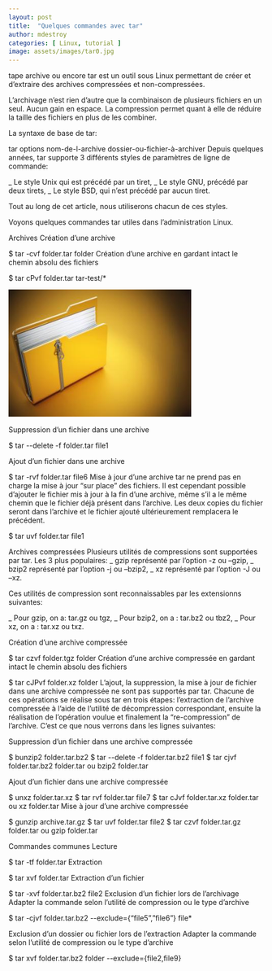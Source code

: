 ```yaml
---
layout: post
title:  "Quelques commandes avec tar"
author: mdestroy
categories: [ Linux, tutorial ]
image: assets/images/tar0.jpg
---
```

tape archive ou encore tar est un outil sous Linux permettant de créer et d’extraire des archives compressées et non-compressées.

L’archivage n’est rien d’autre que la combinaison de plusieurs fichiers en un seul. Aucun gain en espace. La compression permet quant à elle de réduire la taille des fichiers en plus de les combiner.

La syntaxe de base de tar:

tar options nom-de-l-archive dossier-ou-fichier-à-archiver
Depuis quelques années, tar supporte 3 différents styles de paramètres de ligne de commande:

_ Le style Unix qui est précédé par un tiret,
_ Le style GNU, précédé par deux tirets,
_ Le style BSD, qui n’est précédé par aucun tiret.

Tout au long de cet article, nous utiliserons chacun de ces styles.

Voyons quelques commandes tar utiles dans l’administration Linux.

Archives
Création d’une archive

$ tar -cvf folder.tar folder
Création d’une archive en gardant intact le chemin absolu des fichiers

$ tar cPvf folder.tar tar-test/*

![tar1](assets/images/tar0.jpg)

Suppression d’un fichier dans une archive

$ tar --delete -f folder.tar file1

Ajout d’un fichier dans une archive

$ tar -rvf folder.tar file6
Mise à jour d’une archive
tar ne prend pas en charge la mise à jour “sur place” des fichiers. Il est cependant possible d’ajouter le fichier mis à jour à la fin d’une archive, même s’il a le même chemin que le fichier déjà présent dans l’archive. Les deux copies du fichier seront dans l’archive et le fichier ajouté ultérieurement remplacera le précédent.


$ tar uvf folder.tar file1

Archives compressées
Plusieurs utilités de compressions sont supportées par tar. Les 3 plus populaires:
_ gzip représenté par l’option -z ou –gzip,
_ bzip2 représenté par l’option -j ou –bzip2,
_ xz représenté par l’option -J ou –xz.

Ces utilités de compression sont reconnaissables par les extensionns suivantes:

_ Pour gzip, on a: tar.gz ou tgz,
_ Pour bzip2, on a : tar.bz2 ou tbz2,
_ Pour xz, on a : tar.xz ou txz.

Création d’une archive compressée

$ tar czvf folder.tgz folder
Création d’une archive compressée en gardant intact le chemin absolu des fichiers

$ tar cJPvf folder.xz folder
L’ajout, la suppression, la mise à jour de fichier dans une archive compressée ne sont pas supportés par tar.
Chacune de ces opérations se réalise sous tar en trois étapes: l’extraction de l’archive compressée à l’aide de l’utilité de décompression correspondant, ensuite la réalisation de l’opération voulue et finalement la “re-compression” de l’archive.
C’est ce que nous verrons dans les lignes suivantes:

Suppression d’un fichier dans une archive compressée



$ bunzip2 folder.tar.bz2
$ tar --delete -f folder.tar.bz2 file1
$ tar cjvf folder.tar.bz2 folder.tar ou bzip2 folder.tar

Ajout d’un fichier dans une archive compressée



$ unxz folder.tar.xz
$ tar rvf folder.tar file7
$ tar cJvf folder.tar.xz folder.tar ou xz folder.tar
Mise à jour d’une archive compressée



$ gunzip archive.tar.gz
$ tar uvf folder.tar file2
$ tar czvf folder.tar.gz folder.tar ou gzip folder.tar

Commandes communes
Lecture

$ tar -tf folder.tar
Extraction

$ tar xvf folder.tar
Extraction d’un fichier

$ tar -xvf folder.tar.bz2 file2
Exclusion d’un fichier lors de l’archivage
Adapter la commande selon l’utilité de compression ou le type d’archive


$ tar -cjvf folder.tar.bz2 --exclude={“file5”,”file6”} file* 

Exclusion d’un dossier ou fichier lors de l’extraction
Adapter la commande selon l’utilité de compression ou le type d’archive


$ tar xvf folder.tar.bz2 folder --exclude={file2,file9}

